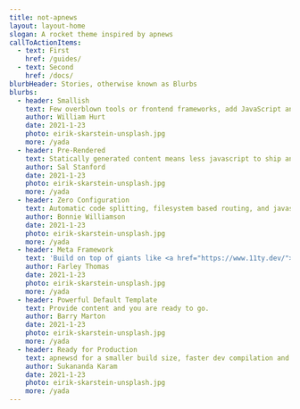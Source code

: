 ```yaml
---
title: not-apnews
layout: layout-home
slogan: A rocket theme inspired by apnews
callToActionItems:
  - text: First
    href: /guides/
  - text: Second
    href: /docs/
blurbHeader: Stories, otherwise known as Blurbs
blurbs:
  - header: Smallish
    text: Few overblown tools or frontend frameworks, add JavaScript and/or Web Components only on pages where needed.
    author: William Hurt
    date: 2021-1-23
    photo: eirik-skarstein-unsplash.jpg
    more: /yada
  - header: Pre-Rendered
    text: Statically generated content means less javascript to ship and process.
    author: Sal Stanford
    date: 2021-1-23
    photo: eirik-skarstein-unsplash.jpg
    more: /yada
  - header: Zero Configuration
    text: Automatic code splitting, filesystem based routing, and javascript in markdown.
    author: Bonnie Williamson
    date: 2021-1-23
    photo: eirik-skarstein-unsplash.jpg
    more: /yada
  - header: Meta Framework
    text: 'Build on top of giants like <a href="https://www.11ty.dev/">eleventy</a>, <a href="https://rollupjs.org/">Rollup</a>, and <a href="https://www.modern-web.dev/">Modern Web</a>.'
    author: Farley Thomas
    date: 2021-1-23
    photo: eirik-skarstein-unsplash.jpg
    more: /yada
  - header: Powerful Default Template
    text: Provide content and you are ready to go.
    author: Barry Marton
    date: 2021-1-23
    photo: eirik-skarstein-unsplash.jpg
    more: /yada
  - header: Ready for Production
    text: apnewsd for a smaller build size, faster dev compilation and dozens of other improvements.
    author: Sukananda Karam
    date: 2021-1-23
    photo: eirik-skarstein-unsplash.jpg
    more: /yada
---
```



